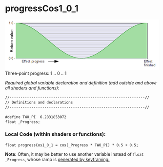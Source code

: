 # progressCos1_0_1  
![](images/progressCos1_0_1.png)  
Three-point progress: 1 .. 0 .. 1  
  
*Required global variable declaration and definition (add outside and above all shaders and functions):*
```` Code
//--------------------------------------------------------------//
// Definitions and declarations
//--------------------------------------------------------------//

#define TWO_PI  6.2831853072
float _Progress;
````  
  
### Local Code (within shaders or functions):  
```` Code
float progressCos1_0_1 = cos(_Progress * TWO_PI) * 0.5 + 0.5;
````
**Note:** Often, it may be better to use another variable instead of `float _Progress`, whose ramp is [generated by keyframing.](../../Basics/Variables_etc/Auto_synced/_Progress.md)
